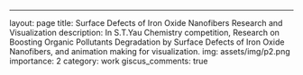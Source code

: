 ---
layout: page
title: Surface Defects of Iron Oxide Nanofibers Research and Visualization
description:  In S.T.Yau Chemistry competition, Research on Boosting Organic Pollutants Degradation by Surface Defects of Iron Oxide Nanofibers, and animation making for visualization.
img: assets/img/p2.png
importance: 2
category: work
giscus_comments: true
